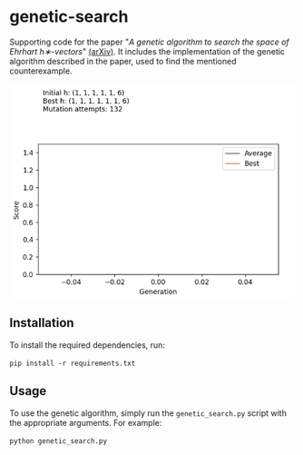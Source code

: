 # genetic-search

Supporting code for the paper "_A genetic algorithm to search the space of Ehrhart h∗-vectors_" [(arXiv)](https://arxiv.org/abs/2309.16848). 
It includes the implementation of the genetic algorithm described in the paper, used to find the mentioned counterexample.

<p align="center">
  <img src="genetic_search.gif" width="600">
</p>

## Installation

To install the required dependencies, run:

`pip install -r requirements.txt`

## Usage

To use the genetic algorithm, simply run the `genetic_search.py` script with the appropriate arguments. For example:

`python genetic_search.py`
